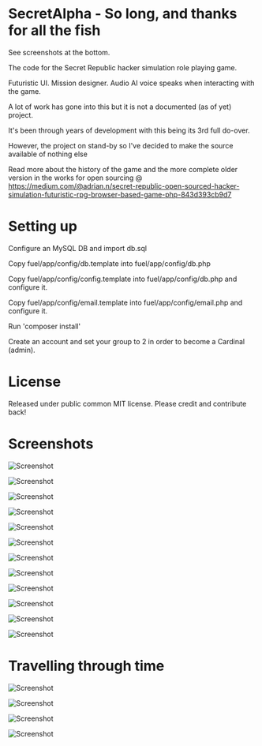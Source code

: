 # SecretAlpha - So long, and thanks for all the fish

See screenshots at the bottom.

The code for the Secret Republic hacker simulation role playing game.

Futuristic UI. Mission designer. Audio AI voice speaks when interacting with the game.

A lot of work has gone into this but it is not a documented (as of yet) project.

It's been through years of development with this being its 3rd full do-over.

However, the project on stand-by so I've decided to make the source available of nothing else

Read more about the history of the game and the more complete older version in the works for open sourcing @ https://medium.com/@adrian.n/secret-republic-open-sourced-hacker-simulation-futuristic-rpg-browser-based-game-php-843d393cb9d7

# Setting up

Configure an MySQL DB and import db.sql

Copy fuel/app/config/db.template into fuel/app/config/db.php

Copy fuel/app/config/config.template into fuel/app/config/db.php and configure it.

Copy fuel/app/config/email.template into fuel/app/config/email.php and configure it.

Run 'composer install'

Create an account and set your group to 2 in order to become a Cardinal (admin).

# License

Released under public common MIT license. Please credit and contribute back!

# Screenshots

![Screenshot](images/1.png)

![Screenshot](images/2.png)

![Screenshot](images/3.png)

![Screenshot](images/4.png)

![Screenshot](images/5.png)

![Screenshot](images/6.png)

![Screenshot](images/7.png)

![Screenshot](images/8.png)

![Screenshot](images/9.png)

![Screenshot](images/19.png)

![Screenshot](images/11.png)

![Screenshot](images/12.png)

# Travelling through time

![Screenshot](images/v21.png)

![Screenshot](images/v22.png)

![Screenshot](images/original1.png)

![Screenshot](images/original2.png)

